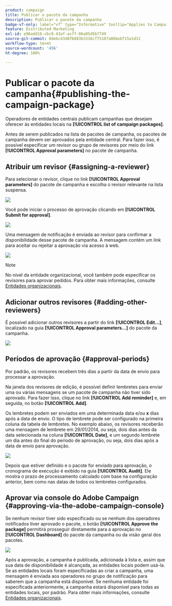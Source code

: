 ```yaml
---
product: campaign
title: Publicar o pacote da campanha
description: Publicar o pacote da campanha
badge-v7-only: label="v7" type="Informative" tooltip="Applies to Campaign Classic v7 only"
feature: Distributed Marketing
exl-id: e96add16-cbc8-43af-acff-06a95d5b7749
source-git-commit: 8debcd3d8fb883b3316cf75187a86bebf15a1d31
workflow-type: tm+mt
source-wordcount: '456'
ht-degree: 100%

---
```


# Publicar o pacote da campanha{#publishing-the-campaign-package}



Operadores de entidades centrais publicam campanhas que desejam oferecer às entidades locais na **[!UICONTROL list of campaign packages]**.

Antes de serem publicados na lista de pacotes de campanha, os pacotes de campanha devem ser aprovados pela entidade central. Para fazer isso, é possível especificar um revisor ou grupo de revisores por meio do link **[!UICONTROL Approval parameters]** no pacote de campanha.

## Atribuir um revisor {#assigning-a-reviewer}

Para selecionar o revisor, clique no link **[!UICONTROL Approval parameters]** do pacote de campanha e escolha o revisor relevante na lista suspensa.

![](assets/s_advuser_mkg_dist_define_valid.png)

Você pode iniciar o processo de aprovação clicando em **[!UICONTROL Submit for approval]**.

![](assets/s_advuser_mkg_dist_valid_process.png)

Uma mensagem de notificação é enviada ao revisor para confirmar a disponibilidade desse pacote de campanha. A mensagem contém um link para aceitar ou rejeitar a aprovação via acesso à web.

![](assets/s_advuser_mkg_dist_valid_process1.png)

>[!NOTE]
>
>No nível da entidade organizacional, você também pode especificar os revisores para aprovar pedidos. Para obter mais informações, consulte [Entidades organizacionais](about-distributed-marketing.md#organizational-entities).

## Adicionar outros revisores {#adding-other-reviewers}

É possível adicionar outros revisores a partir do link **[!UICONTROL Edit...]**, localizado na guia **[!UICONTROL Approval parameters...]** do pacote da campanha.

![](assets/s_advuser_mkg_dist_select_op_valid.png)

## Períodos de aprovação {#approval-periods}

Por padrão, os revisores recebem três dias a partir da data de envio para processar a aprovação.

Na janela dos revisores de edição, é possível definir lembretes para enviar uma ou várias mensagens se um pacote de campanha não tiver sido aprovado. Para fazer isso, clique no link **[!UICONTROL Add reminder]** e, em seguida, no botão **[!UICONTROL Add]**.

Os lembretes podem ser enviados em uma determinada data e/ou **x** dias após a data de envio. O tipo de lembrete pode ser configurado na primeira coluna da tabela de lembretes. No exemplo abaixo, os revisores receberão uma mensagem de lembrete em 29/01/2014, ou seja, dois dias antes da data selecionada na coluna **[!UICONTROL Date]**, e um segundo lembrete um dia antes do final do período de aprovação, ou seja, dois dias após a data de envio para aprovação.

![](assets/s_advuser_mkg_dist_reminder_planning.png)

Depois que estiver definido e o pacote for enviado para aprovação, o cronograma de execução é exibido na guia **[!UICONTROL Audit]**. Ele mostra o prazo de processamento calculado com base na configuração anterior, bem como nas datas de todos os lembretes configurados.

## Aprovar via console do Adobe Campaign {#approving-via-the-adobe-campaign-console}

Se nenhum revisor tiver sido especificado ou se nenhum dos operadores notificados tiver aprovado o pacote, o botão **[!UICONTROL Approve the package]** permitirá prosseguir diretamente para a aprovação no **[!UICONTROL Dashboard]** do pacote da campanha ou da visão geral dos pacotes.

![](assets/s_advuser_mkg_dist_valid_button.png)

Após a aprovação, a campanha é publicada, adicionada à lista e, assim que sua data de disponibilidade é alcançada, as entidades locais podem usá-la. Se as entidades locais foram especificadas ao criar a campanha, uma mensagem é enviada aos operadores no grupo de notificação para saberem que a campanha está disponível. Se nenhuma entidade foi especificada anteriormente, a campanha estará disponível para todas as entidades locais, por padrão. Para obter mais informações, consulte [Entidades organizacionais](about-distributed-marketing.md#organizational-entities).
